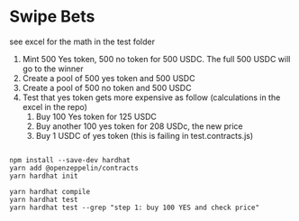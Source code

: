 # Swipe Bets

see excel for the math in the test folder

1. Mint 500 Yes token, 500 no token for 500 USDC. The full 500 USDC will go to the winner
2. Create a pool of 500 yes token and 500 USDC
3. Create a pool of 500 no token and 500 USDC
4. Test that yes token gets more expensive as follow (calculations in the excel in the repo)
   1. Buy 100 Yes token for 125 USDC
   2. Buy another 100 yes token for 208 USDc, the new price
   3. Buy 1 USDC of yes token (this is failing in test.contracts.js)

```shell

npm install --save-dev hardhat
yarn add @openzeppelin/contracts
yarn hardhat init

yarn hardhat compile
yarn hardhat test
yarn hardhat test --grep "step 1: buy 100 YES and check price"



```
